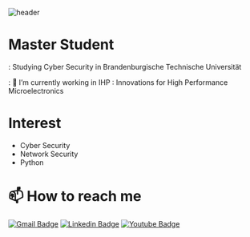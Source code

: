 ![header](https://capsule-render.vercel.app/api?type=transparent&color=212121&height=200&text=Chaerin%20Kim&fontAlign=70&theme=tokyonight)

# Master Student 
: Studying Cyber Security in Brandenburgische Technische Universität

: 🔭 I’m currently working in IHP : Innovations for High Performance Microelectronics

# Interest
- Cyber Security
- Network Security
- Python

# 📫 How to reach me
  [![Gmail Badge](https://img.shields.io/badge/Gmail-d14836?style=flat-square&logo=Gmail&logoColor=white&link=mailto:chaerinkim808@gmail.com)](mailto:chaerinkim808@gmail.com)   [![Linkedin Badge](https://img.shields.io/badge/-LinkedIn-blue?style=flat-square&logo=Linkedin&logoColor=white&link=https://www.linkedin.com/in/https://www.linkedin.com/in/chaerin-kim-31b19b212/)](https://www.linkedin.com/in/chaerin-kim-31b19b212/) [![Youtube Badge](https://img.shields.io/badge/Youtube-ff0000?style=flat-square&logo=youtube&link=https://www.youtube.com/channel/UCiJb2pjYBKhMekXfaoPuygQ)](https://www.youtube.com/channel/UCiJb2pjYBKhMekXfaoPuygQ)



<!--
**rnrn0909/rnrn0909** is a ✨ _special_ ✨ repository because its `README.md` (this file) appears on your GitHub profile.

Here are some ideas to get you started:

- 🔭 I’m currently working on ...
- 🌱 I’m currently learning ...
- 👯 I’m looking to collaborate on ...
- 🤔 I’m looking for help with ...
- 💬 Ask me about ...
- 📫 How to reach me: ...
- 😄 Pronouns: ...
- ⚡ Fun fact: ...
-->
